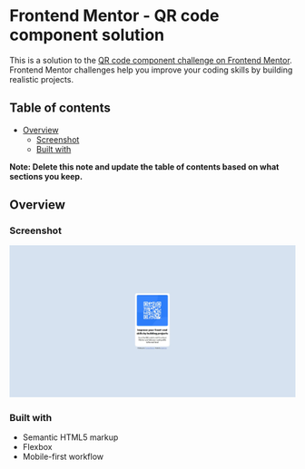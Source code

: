 # Frontend Mentor - QR code component solution

This is a solution to the [QR code component challenge on Frontend Mentor](https://www.frontendmentor.io/challenges/qr-code-component-iux_sIO_H). Frontend Mentor challenges help you improve your coding skills by building realistic projects. 

## Table of contents

- [Overview](#overview)
  - [Screenshot](#screenshot)
  - [Built with](#built-with)

**Note: Delete this note and update the table of contents based on what sections you keep.**

## Overview

### Screenshot

![](./screenshot.JPG)


### Built with

- Semantic HTML5 markup
- Flexbox
- Mobile-first workflow
